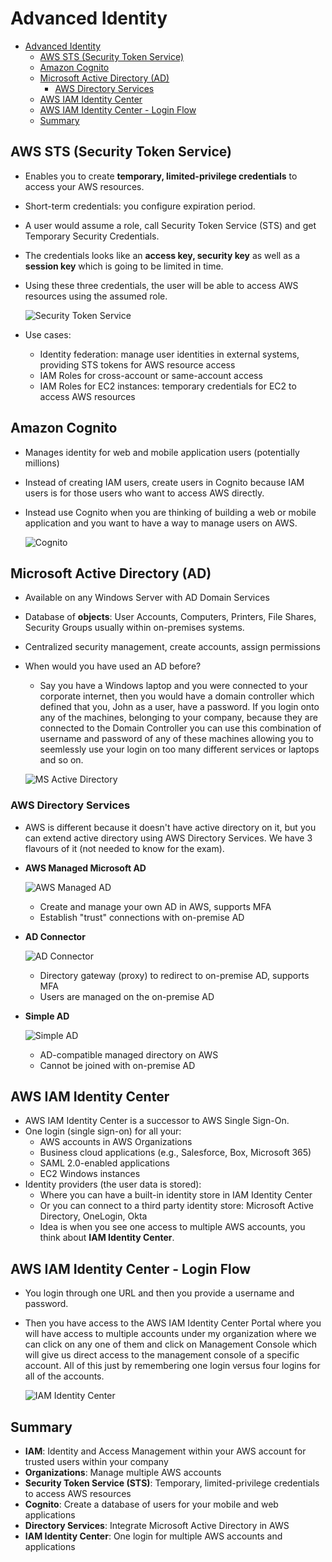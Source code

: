 # Advanced Identity

- [Advanced Identity](#advanced-identity)
  - [AWS STS (Security Token Service)](#aws-sts-security-token-service)
  - [Amazon Cognito](#amazon-cognito)
  - [Microsoft Active Directory (AD)](#microsoft-active-directory-ad)
    - [AWS Directory Services](#aws-directory-services)
  - [AWS IAM Identity Center](#aws-iam-identity-center)
  - [AWS IAM Identity Center - Login Flow](#aws-iam-identity-center---login-flow)
  - [Summary](#summary)

## AWS STS (Security Token Service)

- Enables you to create **temporary, limited-privilege credentials** to access your AWS resources.
- Short-term credentials: you configure expiration period.
- A user would assume a role, call Security Token Service (STS) and get Temporary Security Credentials.
- The credentials looks like an **access key, security key** as well as a **session key** which is going to be limited in time.
- Using these three credentials, the user will be able to access AWS resources using the assumed role.

  ![Security Token Service](../images/Security_Token_Service.PNG)

- Use cases:
  - Identity federation: manage user identities in external systems, providing STS tokens for AWS resource access
  - IAM Roles for cross-account or same-account access
  - IAM Roles for EC2 instances: temporary credentials for EC2 to access AWS resources

## Amazon Cognito

- Manages identity for web and mobile application users (potentially millions)
- Instead of creating IAM users, create users in Cognito because IAM users is for those users who want to access AWS directly.
- Instead use Cognito when you are thinking of building a web or mobile application and you want to have a way to manage users on AWS.

  ![Cognito](../images/Cognito.PNG)

## Microsoft Active Directory (AD)

- Available on any Windows Server with AD Domain Services
- Database of **objects**: User Accounts, Computers, Printers, File Shares, Security Groups usually within on-premises systems.
- Centralized security management, create accounts, assign permissions
- When would you have used an AD before?
  * Say you have a Windows laptop and you were connected to your corporate internet, then you would have a domain controller which defined that you, John as a user, have a password. If you login onto any of the machines, belonging to your company, because they are connected to the Domain Controller you can use this combination of username and password of any of these machines allowing you to seemlessly use your login on too many different services or laptops and so on. 

  ![MS Active Directory](../images/MS_Active_Directory.PNG)

### AWS Directory Services

- AWS is different because it doesn't have active directory on it, but you can extend active directory using AWS Directory Services. We have 3 flavours of it (not needed to know for the exam).
- **AWS Managed Microsoft AD**
  
    ![AWS Managed AD](../images/AWS_Managed_AD.PNG)
  
  - Create and manage your own AD in AWS, supports MFA
  - Establish "trust" connections with on-premise AD

- **AD Connector**
  
    ![AD Connector](../images/AD_Connector.PNG)
  
  - Directory gateway (proxy) to redirect to on-premise AD, supports MFA
  - Users are managed on the on-premise AD

- **Simple AD**
  
    ![Simple AD](../images/Simple_AD.PNG)
  
  - AD-compatible managed directory on AWS
  - Cannot be joined with on-premise AD

## AWS IAM Identity Center

- AWS IAM Identity Center is a successor to AWS Single Sign-On.
- One login (single sign-on) for all your:
  - AWS accounts in AWS Organizations
  - Business cloud applications (e.g., Salesforce, Box, Microsoft 365)
  - SAML 2.0-enabled applications
  - EC2 Windows instances
- Identity providers (the user data is stored):
  - Where you can have a built-in identity store in IAM Identity Center
  - Or you can connect to a third party identity store: Microsoft Active Directory, OneLogin, Okta
  - Idea is when you see one access to multiple AWS accounts, you think about **IAM Identity Center**. 

## AWS IAM Identity Center - Login Flow

- You login through one URL and then you provide a username and password.
- Then you have access to the AWS IAM Identity Center Portal where you will have access to multiple accounts under my organization where we can click on any one of them and click on Management Console which will give us direct access to the management console of a specific account. All of this just by remembering one login versus four logins for all of the accounts.

  ![IAM Identity Center](../images/IAM_Identity_Center.PNG)

## Summary

- **IAM**: Identity and Access Management within your AWS account for trusted users within your company
- **Organizations**: Manage multiple AWS accounts
- **Security Token Service (STS)**: Temporary, limited-privilege credentials to access AWS resources
- **Cognito**: Create a database of users for your mobile and web applications
- **Directory Services**: Integrate Microsoft Active Directory in AWS
- **IAM Identity Center**: One login for multiple AWS accounts and applications